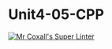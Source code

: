 # Unit4-05-CPP
[![Mr Coxall's Super Linter](https://github.com/ICS3U-Programming-IoanaM/Unit4-05-CPP/workflows/Mr%20Coxall's%20Super%20Linter/badge.svg)](https://github.com/ICS3U-Programming-IoanaM/Unit4-05-CPP/actions/)
